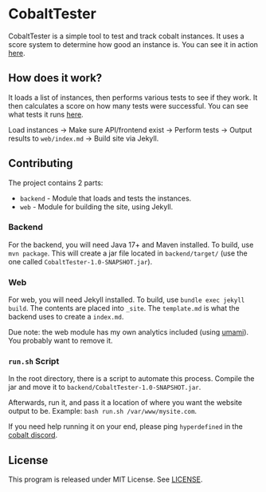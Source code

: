 # CobaltTester
CobaltTester is a simple tool to test and track cobalt instances. It uses a score system to determine how good an instance is. You can see it in action [here](https://instances.hyper.lol).

## How does it work?
It loads a list of instances, then performs various tests to see if they work. It then calculates a score on how many tests were successful.
You can see what tests it runs [here](https://github.com/hyperdefined/CobaltTester/blob/master/backend/test_urls).

Load instances -> Make sure API/frontend exist -> Perform tests -> Output results to `web/index.md` -> Build site via Jekyll.

## Contributing
The project contains 2 parts:
* `backend` - Module that loads and tests the instances.
* `web` - Module for building the site, using Jekyll.

### Backend
For the backend, you will need Java 17+ and Maven installed. To build, use `mvn package`. This will create a jar file located in `backend/target/` (use the one called `CobaltTester-1.0-SNAPSHOT.jar`).

### Web
For web, you will need Jekyll installed. To build, use `bundle exec jekyll build`. The contents are placed into `_site`. The `template.md` is what the backend uses to create a `index.md`.

Due note: the web module has my own analytics included (using [umami](https://umami.is/)). You probably want to remove it.

### `run.sh` Script
In the root directory, there is a script to automate this process. Compile the jar and move it to `backend/CobaltTester-1.0-SNAPSHOT.jar`.

Afterwards, run it, and pass it a location of where you want the website output to be. Example: `bash run.sh /var/www/mysite.com`.

If you need help running it on your end, please ping `hyperdefined` in the [cobalt discord](https://discord.gg/pQPt8HBUPu).

## License
This program is released under MIT License. See [LICENSE](https://github.com/hyperdefined/CobaltTester/blob/master/LICENSE).
